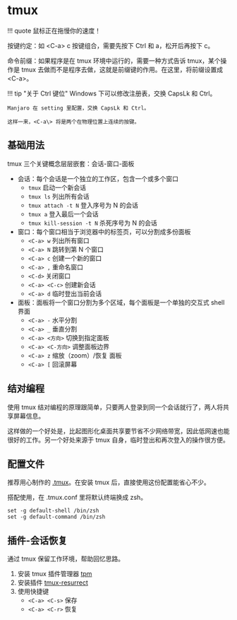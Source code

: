 # tmux

!!! quote
    鼠标正在拖慢你的速度！

按键约定：如 <C-a\> c 按键组合，需要先按下 Ctrl 和 a，松开后再按下 c。

命令前缀：如果程序是在 tmux 环境中运行的，需要一种方式告诉 tmux，某个操作是 tmux 去做而不是程序去做，这就是前缀键的作用。在这里，将前缀设置成 <C-a\>。

!!! tip "关于 Ctrl 键位"
    Windows 下可以修改注册表，交换 CapsLk 和 Ctrl。

    Manjaro 在 setting 里配置，交换 CapsLk 和 Ctrl。

    这样一来，<C-a\> 将是两个在物理位置上连续的按键。


## 基础用法

tmux 三个关键概念层层嵌套：会话-窗口-面板

- 会话：每个会话是一个独立的工作区，包含一个或多个窗口
    - `tmux` 启动一个新会话
    - `tmux ls` 列出所有会话
    - `tmux attach -t N` 登入序号为 N 的会话
    - `tmux a` 登入最后一个会话
    - `tmux kill-session -t N` 杀死序号为 N 的会话
- 窗口：每个窗口相当于浏览器中的标签页，可以分割成多份面板
    - `<C-a> w` 列出所有窗口
    - `<C-a> N` 跳转到第 N 个窗口
    - `<C-a> c` 创建一个新的窗口
    - `<C-a> ,` 重命名窗口
    - `<C-d>` 关闭窗口
    - `<C-a> <C-c>` 创建新会话
    - `<C-a> d` 临时登出当前会话
- 面板：面板将一个窗口分割为多个区域，每个面板是一个单独的交互式 shell 界面
    - `<C-a> -` 水平分割
    - `<C-a> _` 垂直分割
    - `<C-a> <方向>` 切换到指定面板
    - `<C-a> <C-方向>` 调整面板边界 
    - `<C-a> z` 缩放（zoom）/恢复 面板
    - `<C-a> [` 回滚屏幕 

## 结对编程

使用 tmux 结对编程的原理跟简单，只要两人登录到同一个会话就行了，两人将共享屏幕信息。

这样做的一个好处是，比起图形化桌面共享要节省不少网络带宽，因此低网速也能很好的工作。另一个好处来源于 tmux 自身，临时登出和再次登入的操作很方便。


## 配置文件

推荐用心制作的 [.tmux](https://github.com/gpakosz/.tmux)。在安装 tmux 后，直接使用这份配置能省心不少。

搭配使用，在 .tmux.conf 里将默认终端换成 zsh。

``` shell
set -g default-shell /bin/zsh
set -g default-command /bin/zsh
```

## 插件-会话恢复

通过 tmux 保留工作环境，帮助回忆思路。

1. 安装 tmux 插件管理器 [tpm](https://github.com/tmux-plugins/tpm)
2. 安装插件 [tmux-resurrect](https://github.com/tmux-plugins/tmux-resurrect)
3. 使用快捷键
    - `<C-a> <C-s>` 保存
    - `<C-a> <C-r>` 恢复



